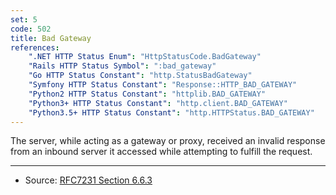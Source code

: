 ```yaml
---
set: 5
code: 502
title: Bad Gateway
references:
    ".NET HTTP Status Enum": "HttpStatusCode.BadGateway"
    "Rails HTTP Status Symbol": ":bad_gateway"
    "Go HTTP Status Constant": "http.StatusBadGateway"
    "Symfony HTTP Status Constant": "Response::HTTP_BAD_GATEWAY"
    "Python2 HTTP Status Constant": "httplib.BAD_GATEWAY"
    "Python3+ HTTP Status Constant": "http.client.BAD_GATEWAY"
    "Python3.5+ HTTP Status Constant": "http.HTTPStatus.BAD_GATEWAY"
---
```


The server, while acting as a gateway or proxy, received an invalid response from an inbound server it accessed while attempting to fulfill the request.

---

* Source: [RFC7231 Section 6.6.3][1]

[1]: <http://tools.ietf.org/html/rfc7231#section-6.6.3>
